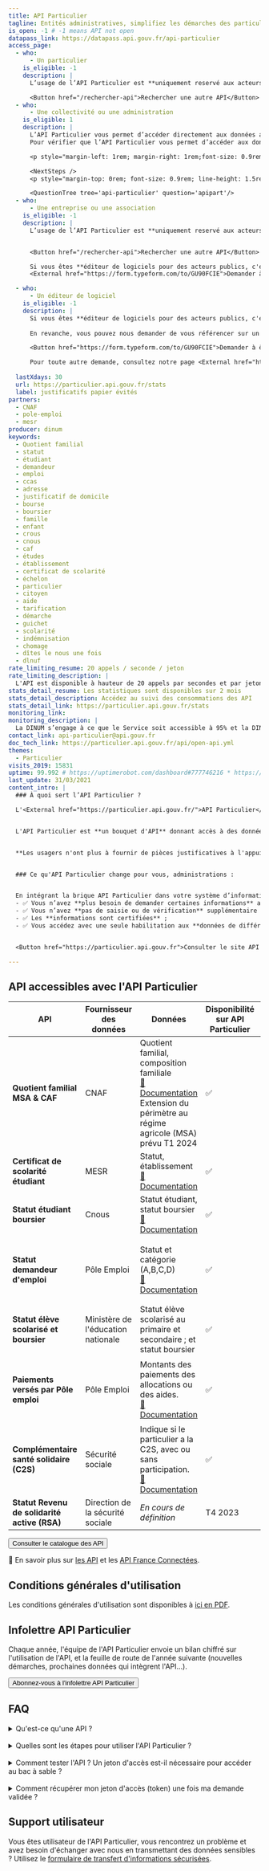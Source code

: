 ```yaml
---
title: API Particulier
tagline: Entités administratives, simplifiez les démarches des particuliers en récupérant pour eux leurs informations administratives (quotient familial CAF, composition familiale, statut demandeur d’emploi, étudiant et étudiant boursier).
is_open: -1 # -1 means API not open
datapass_link: https://datapass.api.gouv.fr/api-particulier
access_page:
  - who:
      - Un particulier
    is_eligible: -1
    description: |
      L’usage de l’API Particulier est **uniquement reservé aux acteurs publics** : les administrations, les collectivités, leurs opérateurs, les acteurs de santé, etc.

      <Button href="/rechercher-api">Rechercher une autre API</Button>
  - who:
      - Une collectivité ou une administration
    is_eligible: 1
    description: |
      L’API Particulier vous permet d’accéder directement aux données administratives des particuliers pour faciliter leurs démarches (cantines, titres de transport, aides sociales, démarches famille, etc...).<br/>
      Pour vérifier que l’API Particulier vous permet d’accéder aux données dont vous avez besoin, consultez le <External href="https://particulier.api.gouv.fr/catalogue">catalogue des API</External> et nos différents <External href="https://api.gouv.fr/les-api/api-particulier#exemples-d%E2%80%99application">cas d'usages</External>.

      <p style="margin-left: 1rem; margin-right: 1rem;font-size: 0.9rem; line-height: 1.5rem;">Conformément aux dispositions de <External href="https://www.legifrance.gouv.fr/affichCodeArticle.do?cidTexte=LEGITEXT000031366350&idArticle=LEGIARTI000031367412&dateTexte=&categorieLien=cid">l'article L114-8 du Code des relations entre le public et l'administration</External> vous ne pourrez accéder qu'aux seules informations ou données strictement nécessaires pour traiter une démarche du particulier concerné.</p>

      <NextSteps />
      <p style="margin-top: 0rem; font-size: 0.9rem; line-height: 1.5rem;"> <External href="https://particulier.api.gouv.fr/faq#quelles-informations-me-seront-demandees">En savoir plus sur les informations demandées</External></p>

      <QuestionTree tree='api-particulier' question='apipart'/>
  - who:
      - Une entreprise ou une association
    is_eligible: -1
    description: |
      L’usage de l’API Particulier est **uniquement reservé aux acteurs publics** : les administrations, les collectivités, leurs opérateurs, les acteurs de santé, etc.


      <Button href="/rechercher-api">Rechercher une autre API</Button>

      Si vous êtes **éditeur de logiciels pour des acteurs publics, c'est à vos utilisateurs collectivité ou administration de faire une demande d'habilitation.** En revanche, vous pouvez nous demander de vous référencer sur un cas d'usage afin de proposer des formulaires pré-remplis et ainsi simplifier l'expérience de vos clients publics.
      <External href="https://form.typeform.com/to/GU90FCIE">Demander à être référencé</External>

  - who:
      - Un éditeur de logiciel
    is_eligible: -1
    description: |
      Si vous êtes **éditeur de logiciels pour des acteurs publics, c'est à vos utilisateurs collectivité ou administration de faire une demande d'habilitation.** 
      
      En revanche, vous pouvez nous demander de vous référencer sur un cas d'usage afin de proposer des formulaires pré-remplis et ainsi simplifier l'expérience de vos clients publics : 

      <Button href="https://form.typeform.com/to/GU90FCIE">Demander à être référencé</Button>

      Pour toute autre demande, consultez notre page <External href="https://particulier.api.gouv.fr/faq">FAQ & contact</External>.
      
  lastXdays: 30
  url: https://particulier.api.gouv.fr/stats
  label: justificatifs papier évités
partners:
  - CNAF
  - pole-emploi
  - mesr
producer: dinum
keywords:
  - Quotient familial
  - statut
  - étudiant
  - demandeur
  - emploi
  - ccas
  - adresse
  - justificatif de domicile
  - bourse
  - boursier
  - famille
  - enfant
  - crous
  - cnous
  - caf
  - études
  - établissement
  - certificat de scolarité
  - échelon
  - particulier
  - citoyen
  - aide
  - tarification
  - démarche
  - guichet
  - scolarité
  - indémnisation
  - chomage
  - dîtes le nous une fois
  - dlnuf
rate_limiting_resume: 20 appels / seconde / jeton
rate_limiting_description: |
  L'API est disponible à hauteur de 20 appels par secondes et par jeton d'accès.
stats_detail_resume: Les statistiques sont disponibles sur 2 mois
stats_detail_description: Accédez au suivi des consommations des API
stats_detail_link: https://particulier.api.gouv.fr/stats
monitoring_link:
monitoring_description: |
  La DINUM s’engage à ce que le Service soit accessible à 95% et la DINUM s’engage à améliorer progressivement ce rendement.
contact_link: api-particulier@api.gouv.fr
doc_tech_link: https://particulier.api.gouv.fr/api/open-api.yml
themes:
  - Particulier
visits_2019: 15831
uptime: 99.992 # https://uptimerobot.com/dashboard#777746216 * https://uptimerobot.com/dashboard#778826562 / 2
last_update: 31/03/2021
content_intro: |
  ### À quoi sert l’API Particulier ?

  L'<External href="https://particulier.api.gouv.fr/">API Particulier</External> permet de **mettre en oeuvre le principe « Dites-le-nous une fois »**, en application de l’<External href="https://www.legifrance.gouv.fr/codes/article_lc/LEGIARTI000045213315">article L114-8 du Code des relations entre le public et l’administration</External>.


  L'API Particulier est **un bouquet d'API** donnant accès à des données administratives des particuliers : quotient familial CAF, composition familiale, statut demandeur d’emploi, certificat de scolarité des élèves du primaire, du secondaire et étudiant, statuts élève et étudiant boursier ... il est utilisable dans le cadre des démarches en ligne et téléservices proposés aux usagers, ainsi que dans les logiciels métiers utilisés par les agents habilités en guichet.


  **Les usagers n'ont plus à fournir de pièces justificatives à l'appui de leurs démarches administratives**, telles que la tarification sociale et solidaire des transports, la cantine à 1 euro, les aides facultatives à la scolarité...


  ### Ce qu'API Particulier change pour vous, administrations :


  En intégrant la brique API Particulier dans votre système d’information ou votre site internet :
  - ✅ Vous n’avez **plus besoin de demander certaines informations** aux particuliers, comme le certificat de scolarité ou l'attestation CAF ;
  - ✅ Vous n’avez **pas de saisie ou de vérification** supplémentaire à réaliser ;
  - ✅ Les **informations sont certifiées** ;
  - ✅ Vous accédez avec une seule habilitation aux **données de différents fournisseurs** : la Caisse nationale des allocations familiales (CNAF), la sécurité sociale agricole (MSA), Pôle emploi, le ministère de l'enseignement supérieur et de la recherche (MESR), le ministère de l'éduction nationale (MEN) et enfin le Centre national des œuvres universitaires et scolaires (Cnous).


  <Button href="https://particulier.api.gouv.fr">Consulter le site API Particulier</Button>

---
```


## API accessibles avec l'API Particulier


  | API | Fournisseur des données | Données | Disponibilité sur API Particulier | Peut s'utiliser avec FranceConnect |
  |---------------------|----------|------------------------------------- |------------------- |------------- |
  | **Quotient familial MSA & CAF** | CNAF | Quotient familial, composition familiale<br>[📖 Documentation](https://particulier.api.gouv.fr/catalogue/cnaf-msa/quotient_familial_v2) <br> Extension du périmètre au régime agricole (MSA) prévu T1 2024 | ✅                      | Prévu T1 2024                      |
  | **Certificat de scolarité étudiant** | MESR | Statut, établissement<br>[📖 Documentation](https://particulier.api.gouv.fr/catalogue/mesr/statut_etudiant) | ✅                      |✅             |
  | **Statut étudiant boursier** | Cnous | Statut étudiant, statut boursier<br>[📖 Documentation](https://particulier.api.gouv.fr/catalogue/mesr/cnous/statut_etudiant_boursier)      | ✅      |  ✅             |
  | **Statut demandeur d'emploi** | Pôle Emploi |Statut et catégorie (A,B,C,D)<br>[📖 Documentation](https://particulier.api.gouv.fr/catalogue/pole_emploi/situation)     | ✅          | ➡️ Pas FranceConnecté dans API Particulier mais disponible avec [cette API](/les-api/api-statut-demandeur-emploi).            |
  | **Statut élève scolarisé et boursier**   | Ministère de l'éducation nationale| Statut élève scolarisé au primaire et secondaire ; et statut boursier |✅     | Prévu       |
  | **Paiements versés par Pôle emploi** | Pôle Emploi | Montants des paiements des allocations ou des aides.<br>[📖 Documentation](https://particulier.api.gouv.fr/catalogue/pole_emploi/indemnites) | ✅              | ➡️ Ne sera pas FranceConnectée dans API Particulier mais déjà disponible avec [cette API](/les-api/api-indemnisation-pole-emploi). |
  | **Complémentaire santé solidaire (C2S)**              |  Sécurité sociale | Indique si le particulier a la C2S, avec ou sans participation.<br>[📖 Documentation](https://particulier.api.gouv.fr/catalogue/cnaf_msa/complementaire_sante_solidaire) | ✅               | ✅               |
  | **Statut Revenu de solidarité active (RSA)**                 |Direction de la sécurité sociale | _En cours de définition_| T4 2023               | T4 2023               |



<Button href="https://particulier.api.gouv.fr/catalogue">Consulter le catalogue des API</Button>


🔎 En savoir plus sur [les API](https://api.gouv.fr/guides/api-definition) et les [API France Connectées](https://api.gouv.fr/guides/api-franceconnectees).


## Conditions générales d'utilisation

Les conditions générales d'utilisation sont disponibles à [ici en PDF](http://api.gouv.fr/resources/CGU%20API%20Particulier.pdf).

## Infolettre API Particulier

Chaque année, l'équipe de l'API Particulier envoie un bilan chiffré sur l'utilisation de l'API, et la feuille de route de l'année suivante (nouvelles démarches, prochaines données qui intègrent l'API...).

<Button href="https://particulier.api.gouv.fr/infolettre">Abonnez-vous à l'infolettre API Particulier</Button>

## FAQ

<details>
  <summary>Qu'est-ce qu'une API ?</summary>

  Pour mieux comprendre ce qu'est une API, consulter cette [page](/guides/api-definition).

</details>

<br>

<details>
  <summary>Quelles sont les étapes pour utiliser l'API Particulier ?</summary>

  ### Je suis une collectivité ou une administration :

  1. **Je consulte [les cas d’usages de l'API Particulier](/les-api/api-particulier#exemples-d’application)** :
    - Si j'ai un éditeur de logiciel, je consulte le tableau en bas du cas d'usage pour savoir si mon éditeur intègre déjà l’API Particulier.
    - Sinon je contacte mon éditeur et je lui transmets le lien vers la documentation technique pour m'assurer qu'il peut intégrer l'API.
  2. **Je clique sur le bouton "[faire une demande d'habilitation](https://datapass.api.gouv.fr/api-particulier)"**, je crée mon compte DataPass ou je me connecte.
  3. **Une fois sur la première page du formulaire d'accès à l'API Particulier, je complète l'encadré "Qui implémentera l'API ?"** :
    - Si j'ai un éditeur, je coche "Votre éditeur de logiciel" et je le sélectionne dans la liste déroulante s'il est disponible.
    - Si je n'ai pas d'éditeur, je coche "Votre équipe de développeurs". Je clique sur "Suivant".
  4. **À la page suivante, rubrique "Modèles pré-remplis", je sélectionne le formulaire pré-rempli adéquat** :
    - Si j'ai un éditeur, je retrouve son nom et le nom de la solution dans la liste déroulante.
    - Si je n'ai pas d'éditeur, je laisse le mode par défaut "Demande libre".
  5. **Je complète mon formulaire** : informations sur le projet, données nécessaires, traitement des données, cadre juridique - dont délibération -, coordonnées de l'équipe dont responsable technique, délégué à la protection des données et responsable de traitement.
  6. **Une fois ma demande instruite et validée par l'équipe API Particuliere**, je reçois un e-mail m'indiquant où récupérer mon jeton. Je le transmets à mon éditeur ou à mes développeurs.

  ### Je suis un éditeur et je ne suis pas encore référencé :

  ℹ️ Si vous êtes **éditeur de logiciels, c'est à votre client public, collectivité ou administration, de faire sa demande d'habilitation auprès de l'API Particulier**.

  Vous pouvez nous demander de vous référencer sur un cas d'usage afin de proposer un formulaire pré-rempli qui simplifiera l'expérience de vos clients. Voici la procédure à suivre :
  - Je repère les données dont mes clients publics ont besoin pour un cas d'usage précis que je peux ou pourrai proposer dans ma solution logicielle ;
  - Je consulte la documentation technique, et j'utilise le bac à sable pour tester les appels d'API ;
  - J'écris à [cette adresse](https://api.gouv.fr/parcours-client?source=preFooter) pour être référencé sur le cas d'usage associé et avoir un formulaire pré-rempli à disposition de mes clients.

</details>

<br>

<details>
  <summary>Comment tester l'API ? Un jeton d'accès est-il nécessaire pour accéder au bac à sable ?</summary>

Vous pouvez accéder au [bac à sable](/documentation/api-particulier) afin de tester des appels d’API avec des données virtuelles. Aucune habilitation n’est nécessaire, un token est généré immédiatement.

**Il est possible d'ajouter des données au bac à sable à travers la plateforme Airtable :**
Depuis le [swagger](/documentation/api-particulier), en cliquant sur le détail des données proposées par un fournisseur de données, vous pouvez cliquer sur la liste des données présentes en bac à sable. Sur AirTable vous pouvez ensuite éditer des données.
Exemple [ici](https://airtable.com/appMEKRGMNrw4YRff) avec les données bac à sable de l'API de la CNAF.

</details>

<br>

<details>
  <summary>Comment récupérer mon jeton d'accès (token) une fois ma demande validée ?</summary>

1. **Une fois votre demande d'habilitation validée, un e-mail vous est envoyé** avec un lien vers [mon.portail-test-staging.api.gouv.fr/](https://mon.portail-test-staging.api.gouv.fr/).
2. **Une fenêtre de connexion (compte Datapass) s'ouvre**. Renseignez les mêmes identifiants utilisés lors de votre demande d'habilitation.
3. Sur votre espace [mon.portail-test-staging.api.gouv.fr/](https://mon.portail-test-staging.api.gouv.fr/), **votre jeton est disponible et peut-être copié**.
<br>⚠️ **Votre token vous est propre, il ne faut pas le diffuser.**  Vous ne devez jamais copier-coller un token dans un moteur de recherche ou dans un e-mail. L’usage de votre token se fait uniquement dans votre logiciel métier sécurisé utilisé pour réaliser vos appels.
4. **Vous devez transmettre ce jeton à votre éditeur ? Ou à votre équipe technique ?** Utilisez un moyen de transmission sécurisé (messagerie cryptée par exemple).

</details>

## Support utilisateur

Vous êtes utilisateur de l'API Particulier, vous rencontrez un problème et avez besoin d'échanger avec nous en transmettant des données sensibles ? Utilisez le [formulaire de transfert d'informations sécurisées](https://www.demarches-simplifiees.fr/commencer/api-particulier-transfert-securise-d-informations).

